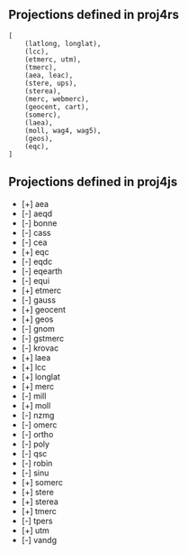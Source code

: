 ## Projections defined in proj4rs

```
[
    (latlong, longlat),
    (lcc),
    (etmerc, utm),
    (tmerc),
    (aea, leac),
    (stere, ups),
    (sterea),
    (merc, webmerc),
    (geocent, cart),
    (somerc),
    (laea),
    (moll, wag4, wag5),
    (geos),
    (eqc),
]
```

## Projections defined in proj4js

- [+] aea
- [-] aeqd
- [-] bonne
- [-] cass
- [-] cea
- [+] eqc
- [-] eqdc
- [-] eqearth
- [-] equi
- [+] etmerc
- [-] gauss
- [+] geocent
- [+] geos
- [-] gnom
- [-] gstmerc
- [-] krovac
- [+] laea
- [+] lcc
- [+] longlat
- [+] merc
- [-] mill
- [+] moll
- [-] nzmg
- [-] omerc
- [-] ortho
- [-] poly
- [-] qsc
- [-] robin
- [-] sinu
- [+] somerc
- [+] stere
- [+] sterea
- [+] tmerc
- [-] tpers
- [+] utm
- [-] vandg

